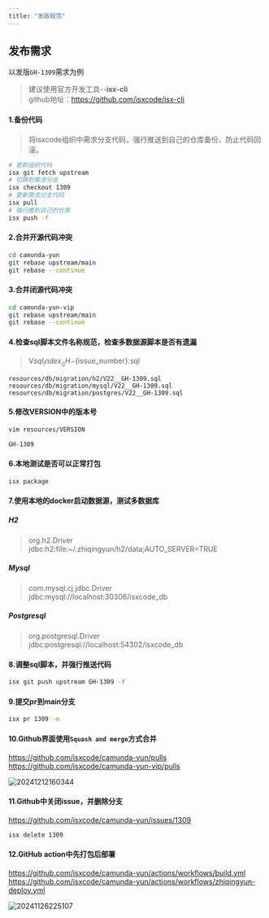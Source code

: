 ```yaml
---
title: "发版规范"
---
```


## 发布需求

以发版`GH-1309`需求为例

> 建议使用官方开发工具--**isx-cli**  
> github地址：https://github.com/isxcode/isx-cli
	
#### 1.备份代码

> 将isxcode组织中需求分支代码，强行推送到自己的仓库备份，防止代码回滚。

```bash
# 更新组织代码
isx git fetch upstream
# 切换到需求分支
isx checkout 1309
# 更新需求分支代码
isx pull
# 强行推到自己的仓库
isx push -f
```

#### 2.合并开源代码冲突

```bash
cd camunda-yun
git rebase upstream/main
git rebase --continue
```

#### 3.合并闭源代码冲突

```bash
cd camunda-yun-vip
git rebase upstream/main
git rebase --continue
```

#### 4.检查sql脚本文件名称规范，检查多数据源脚本是否有遗漏

> V${sql_index}__GH-${issue_number}.sql

```wikitext
resources/db/migration/h2/V22__GH-1309.sql
resources/db/migration/mysql/V22__GH-1309.sql
resources/db/migration/postgres/V22__GH-1309.sql
```

#### 5.修改VERSION中的版本号

```bash
vim resources/VERSION

GH-1309
```

#### 6.本地测试是否可以正常打包

```bash
isx package
```

#### 7.使用本地的docker启动数据源，测试多数据库

##### H2
> org.h2.Driver   
> jdbc:h2:file:~/.zhiqingyun/h2/data;AUTO_SERVER=TRUE

##### Mysql
> com.mysql.cj.jdbc.Driver  
> jdbc:mysql://localhost:30306/isxcode_db

##### Postgresql
> org.postgresql.Driver  
> jdbc:postgresql://localhost:54302/isxcode_db

#### 8.调整sql脚本，并强行推送代码

```bash
isx git push upstream GH-1309 -f
```

#### 9.提交pr到main分支

```bash
isx pr 1309 -m
```

#### 10.Github界面使用`Squash and merge`方式合并

https://github.com/isxcode/camunda-yun/pulls  
https://github.com/isxcode/camunda-yun-vip/pulls

![20241212160344](https://img.isxcode.com/picgo/20241212160344.png)

#### 11.Github中关闭issue，并删除分支

https://github.com/isxcode/camunda-yun/issues/1309

```bash
isx delete 1309
```

#### 12.GitHub action中先打包后部署

https://github.com/isxcode/camunda-yun/actions/workflows/build.yml  
https://github.com/isxcode/camunda-yun/actions/workflows/zhiqingyun-deploy.yml

![20241126225107](https://img.isxcode.com/picgo/20241126225107.png)
